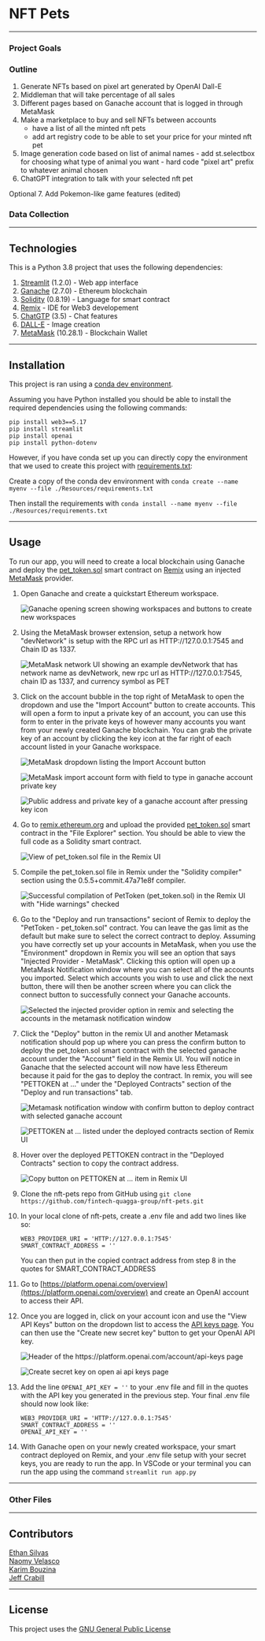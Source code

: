 # NFT Pets

---

### Project Goals 


### Outline
1. Generate NFTs based on pixel art generated by OpenAI Dall-E
2. Middleman that will take percentage of all sales
3. Different pages based on Ganache account that is logged in through MetaMask
4. Make a marketplace to buy and sell NFTs between accounts
	- have a list of all the minted nft pets
	- add art registry code to be able to set your price for your minted nft pet
5. Image generation code based on list of animal names
        - add st.selectbox for choosing what type of animal you want
        - hard code "pixel art" prefix to whatever animal chosen
6. ChatGPT integration to talk with your selected nft pet

Optional
7. Add Pokemon-like game features (edited) 

### Data Collection 


---

## Technologies

This is a Python 3.8 project that uses the following dependencies:

1. [Streamlit](https://streamlit.io/) (1.2.0) - Web app interface
2. [Ganache](https://trufflesuite.com/ganache/) (2.7.0) - Ethereum blockchain
3. [Solidity](https://soliditylang.org/) (0.8.19) - Language for smart contract
4. [Remix](https://remix-project.org/) - IDE for Web3 developement
5. [ChatGTP](https://openai.com/blog/chatgpt) (3.5) - Chat features
6. [DALL-E](https://labs.openai.com/) - Image creation
7. [MetaMask](https://MetaMask.io/) (10.28.1) - Blockchain Wallet
---

## Installation

This project is ran using a [conda dev environment](https://www.anaconda.com/products/distribution). 

Assuming you have Python installed you should be able to install the required dependencies using the following commands: 

```
pip install web3==5.17
pip install streamlit
pip install openai
pip install python-dotenv
```

However, if you have conda set up you can directly copy the environment that we used to create this project with [requirements.txt](./Resources/requirements.txt):

Create a copy of the conda dev environment with `conda create --name myenv --file ./Resources/requirements.txt`

Then install the requirements with `conda install --name myenv --file ./Resources/requirements.txt`

---

## Usage
To run our app, you will need to create a local blockchain using Ganache and deploy the [pet_token.sol](./Smart_Contracts/pet_token.sol) smart contract on [Remix](https://remix.ethereum.org/) using an injected [MetaMask](https://metamask.io/) provider.

1. Open Ganache and create a quickstart Ethereum workspace. 

    ![Ganache opening screen showing workspaces and buttons to create new workspaces](./Resources/Images/ganache_workspaces.png)

2. Using the MetaMask browser extension, setup a network how "devNetwork" is setup with the RPC url as HTTP://127.0.0.1:7545 and Chain ID as 1337. 

    ![MetaMask network UI showing an example devNetwork that has network name as devNetwork, new rpc url as HTTP://127.0.0.1:7545, chain ID as 1337, and currency symbol as PET](./Resources/Images/metamask_network.png)

3. Click on the account bubble in the top right of MetaMask to open the dropdown and use the "Import Account" button to create accounts. This will open a form to input a private key of an account, you can use this form to enter in the private keys of however many accounts you want from your newly created Ganache blockchain. You can grab the private key of an account by clicking the key icon at the far right of each account listed in your Ganache workspace. 

    ![MetaMask dropdown listing the Import Account button](./Resources/Images/metamask_accounts.png)

    ![MetaMask import account form with field to type in ganache account private key](./Resources/Images/metamask_import_account.png)

    ![Public address and private key of a ganache account after pressing key icon](./Resources/Images/ganache_private_key.png)

4. Go to [remix.ethereum.org](https://remix.ethereum.org/) and upload the provided [pet_token.sol](./Smart_Contracts/pet_token.sol) smart contract in the "File Explorer" section. You should be able to view the full code as a Solidity smart contract.

    ![View of pet_token.sol file in the Remix UI](./Resources/Images/pet_token.png)

5. Compile the pet_token.sol file in Remix under the "Solidity compiler" section using the 0.5.5+commit.47a71e8f compiler. 

    ![Successful compilation of PetToken (pet_token.sol) in the Remix UI with "Hide warnings" checked](./Resources/Images/compile_pet_token.png)

6. Go to the "Deploy and run transactions" seciont of Remix to deploy the "PetToken - pet_token.sol" contract. You can leave the gas limit as the default but make sure to select the correct contract to deploy. Assuming you have correctly set up your accounts in MetaMask, when you use the "Environment" dropdown in Remix you will see an option that says "Injected Provider - MetaMask". Clicking this option will open up a MetaMask Notification window where you can select all of the accounts you imported. Select which accounts you wish to use and click the next button, there will then be another screen where you can click the connect button to successfully connect your Ganache accounts. 

    ![Selected the injected provider option in remix and selecting the accounts in the metamask notification window](./Resources/Images/deploy_accounts.png)

7. Click the "Deploy" button in the remix UI and another Metamask notification should pop up where you can press the confirm button to deploy the pet_token.sol smart contract with the selected ganache account under the "Account" field in the Remix UI. You will notice in Ganache that the selected account will now have less Ethereum because it paid for the gas to deploy the contract. In remix, you will see "PETTOKEN at ..." under the "Deployed Contracts" section of the "Deploy and run transactions" tab. 

    ![Metamask notification window with confirm button to deploy contract with selected ganache account](./Resources/Images/deploy_metamask.png)

    ![PETTOKEN at ... listed under the deployed contracts section of Remix UI](./Resources/Images/deployed_contracts.png)

8. Hover over the deployed PETTOKEN contract in the "Deployed Contracts" section to copy the contract address. 

    ![Copy button on PETTOKEN at ... item in Remix UI](./Resources/Images/copy_contract_address.png)

9. Clone the nft-pets repo from GitHub using `git clone https://github.com/fintech-quagga-group/nft-pets.git`

10. In your local clone of nft-pets, create a .env file and add two lines like so:

    ```
    WEB3_PROVIDER_URI = 'HTTP://127.0.0.1:7545'
    SMART_CONTRACT_ADDRESS = ''
    ```

    You can then put in the copied contract address from step 8 in the quotes for SMART_CONTRACT_ADDRESS

11. Go to [https://platform.openai.com/overview](https://platform.openai.com/overview) and create an OpenAI account to access their API. 

12. Once you are logged in, click on your account icon and use the "View API Keys" button on the dropdown list to access the [API keys page](https://platform.openai.com/account/api-keys). You can then use the "Create new secret key" button to get your OpenAI API key.

    ![Header of the https://platform.openai.com/account/api-keys page](./Resources/Images/openai_api_keys.png)

    ![Create secret key on open ai api keys page](./Resources/Images/create_secret_key.png)

13. Add the line `OPENAI_API_KEY = ''` to your .env file and fill in the quotes with the API key you generated in the previous step. Your final .env file should now look like: 

    ```
    WEB3_PROVIDER_URI = 'HTTP://127.0.0.1:7545'
    SMART_CONTRACT_ADDRESS = ''
    OPENAI_API_KEY = ''
    ```

14. With Ganache open on your newly created workspace, your smart contract deployed on Remix, and your .env file setup with your secret keys, you are ready to run the app. In VSCode or your terminal you can run the app using the command `streamlit run app.py`

---

### Other Files 


---

## Contributors

[Ethan Silvas](https://github.com/ethansilvas) <br>
[Naomy Velasco](https://github.com/naomynaomy) <br>
[Karim Bouzina](https://github.com/karim985) <br>
[Jeff Crabill](https://github.com/jeffreycrabill) <br>

---

## License

This project uses the [GNU General Public License](https://choosealicense.com/licenses/gpl-3.0/)